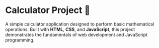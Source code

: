 # Calculator Project 🧮  

A simple calculator application designed to perform basic mathematical operations. Built with **HTML**, **CSS**, and **JavaScript**, this project demonstrates the fundamentals of web development and JavaScript programming.


